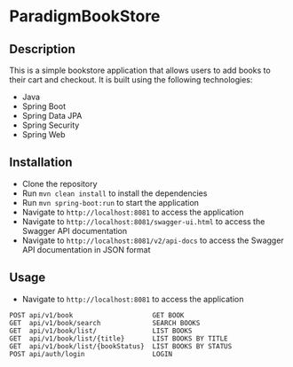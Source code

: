 # ParadigmBookStore

## Description
This is a simple bookstore application that allows users to add books to their cart and checkout. It is built using the following technologies:
- Java
- Spring Boot
- Spring Data JPA
- Spring Security
- Spring Web

## Installation
- Clone the repository
- Run `mvn clean install` to install the dependencies
- Run `mvn spring-boot:run` to start the application
- Navigate to `http://localhost:8081` to access the application
- Navigate to `http://localhost:8081/swagger-ui.html` to access the Swagger API documentation
- Navigate to `http://localhost:8081/v2/api-docs` to access the Swagger API documentation in JSON format

## Usage
- Navigate to `http://localhost:8081` to access the application
 ```
POST api/v1/book                    GET BOOK
GET  api/v1/book/search             SEARCH BOOKS
GET  api/v1/book/list/              LIST BOOKS
GET  api/v1/book/list/{title}       LIST BOOKS BY TITLE
GET  api/v1/book/list/{bookStatus}  LIST BOOKS BY STATUS
POST api/auth/login                 LOGIN
```